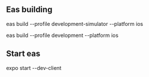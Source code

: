 ## Eas building
<!-- iOS Simulator -->
eas build --profile development-simulator --platform ios

<!-- iOS device -->
eas build --profile development --platform ios 

## Start eas
expo start --dev-client


